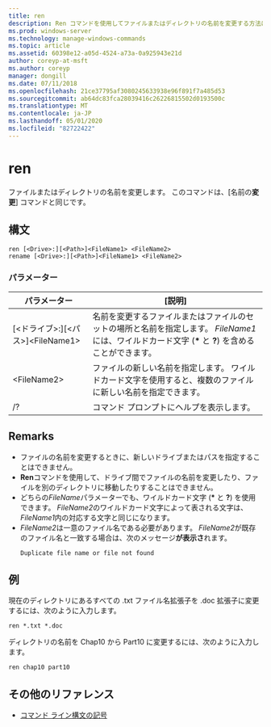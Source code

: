 ```yaml
---
title: ren
description: Ren コマンドを使用してファイルまたはディレクトリの名前を変更する方法について説明します。
ms.prod: windows-server
ms.technology: manage-windows-commands
ms.topic: article
ms.assetid: 60398e12-a05d-4524-a73a-0a925943e21d
author: coreyp-at-msft
ms.author: coreyp
manager: dongill
ms.date: 07/11/2018
ms.openlocfilehash: 21ce37795af3080245633938e96f891f7a485d53
ms.sourcegitcommit: ab64dc83fca28039416c26226815502d0193500c
ms.translationtype: MT
ms.contentlocale: ja-JP
ms.lasthandoff: 05/01/2020
ms.locfileid: "82722422"
---
```

# <a name="ren"></a>ren

ファイルまたはディレクトリの名前を変更します。 このコマンドは、[名前の**変更**] コマンドと同じです。



## <a name="syntax"></a>構文

```
ren [<Drive>:][<Path>]<FileName1> <FileName2>
rename [<Drive>:][<Path>]<FileName1> <FileName2>
```

### <a name="parameters"></a>パラメーター

|パラメーター|[説明]|
|---------|-----------|
|[\<ドライブ>:][\<パス>]\<FileName1>|名前を変更するファイルまたはファイルのセットの場所と名前を指定します。 *FileName1*には、ワイルドカード文字 (**&#42;** と **?**) を含めることができます。|
|\<FileName2>|ファイルの新しい名前を指定します。 ワイルドカード文字を使用すると、複数のファイルに新しい名前を指定できます。|
|/?|コマンド プロンプトにヘルプを表示します。|

## <a name="remarks"></a>Remarks

- ファイルの名前を変更するときに、新しいドライブまたはパスを指定することはできません。
- **Ren**コマンドを使用して、ドライブ間でファイルの名前を変更したり、ファイルを別のディレクトリに移動したりすることはできません。
- どちらの*FileName*パラメーターでも、ワイルドカード文字 (**&#42;** と **?**) を使用できます。 *FileName2*のワイルドカード文字によって表される文字は、 *FileName1*内の対応する文字と同じになります。
- *FileName2*は一意のファイル名である必要があります。 *FileName2*が既存のファイル名と一致する場合は、次のメッセージ**が表示さ**れます。  
  ```
  Duplicate file name or file not found
  ```

## <a name="examples"></a><a name="BKMK_examples"></a>例

現在のディレクトリにあるすべての .txt ファイル名拡張子を .doc 拡張子に変更するには、次のように入力します。
```
ren *.txt *.doc 
```
ディレクトリの名前を Chap10 から Part10 に変更するには、次のように入力します。
```
ren chap10 part10 
```

## <a name="additional-references"></a>その他のリファレンス

- [コマンド ライン構文の記号](command-line-syntax-key.md)